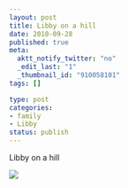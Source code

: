 ```yaml
--- 
layout: post
title: Libby on a hill
date: 2010-09-28
published: true
meta: 
  aktt_notify_twitter: "no"
  _edit_last: "1"
  _thumbnail_id: "910058101"
tags: []

type: post
categories: 
- family
- Libby
status: publish
---
```

Libby on a hill

[![](http://liblab.net/andyeick/files/2010/09/2010-09-05-at-18-28-40-224x300.jpg)](http://liblab.net/andyeick/blog/2010/09/28/libby-on-a-hill/back-camera-13/)
